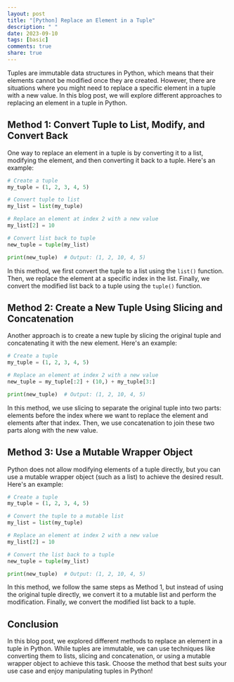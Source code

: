 ```yaml
---
layout: post
title: "[Python] Replace an Element in a Tuple"
description: " "
date: 2023-09-10
tags: [basic]
comments: true
share: true
---
```


Tuples are immutable data structures in Python, which means that their elements cannot be modified once they are created. However, there are situations where you might need to replace a specific element in a tuple with a new value. In this blog post, we will explore different approaches to replacing an element in a tuple in Python.

## Method 1: Convert Tuple to List, Modify, and Convert Back

One way to replace an element in a tuple is by converting it to a list, modifying the element, and then converting it back to a tuple. Here's an example:

```python
# Create a tuple
my_tuple = (1, 2, 3, 4, 5)

# Convert tuple to list
my_list = list(my_tuple)

# Replace an element at index 2 with a new value
my_list[2] = 10

# Convert list back to tuple
new_tuple = tuple(my_list)

print(new_tuple)  # Output: (1, 2, 10, 4, 5)
```

In this method, we first convert the tuple to a list using the `list()` function. Then, we replace the element at a specific index in the list. Finally, we convert the modified list back to a tuple using the `tuple()` function.

## Method 2: Create a New Tuple Using Slicing and Concatenation

Another approach is to create a new tuple by slicing the original tuple and concatenating it with the new element. Here's an example:

```python
# Create a tuple
my_tuple = (1, 2, 3, 4, 5)

# Replace an element at index 2 with a new value
new_tuple = my_tuple[:2] + (10,) + my_tuple[3:]

print(new_tuple)  # Output: (1, 2, 10, 4, 5)
```

In this method, we use slicing to separate the original tuple into two parts: elements before the index where we want to replace the element and elements after that index. Then, we use concatenation to join these two parts along with the new value.

## Method 3: Use a Mutable Wrapper Object

Python does not allow modifying elements of a tuple directly, but you can use a mutable wrapper object (such as a list) to achieve the desired result. Here's an example:

```python
# Create a tuple
my_tuple = (1, 2, 3, 4, 5)

# Convert the tuple to a mutable list
my_list = list(my_tuple)

# Replace an element at index 2 with a new value
my_list[2] = 10

# Convert the list back to a tuple
new_tuple = tuple(my_list)

print(new_tuple)  # Output: (1, 2, 10, 4, 5)
```

In this method, we follow the same steps as Method 1, but instead of using the original tuple directly, we convert it to a mutable list and perform the modification. Finally, we convert the modified list back to a tuple.

## Conclusion

In this blog post, we explored different methods to replace an element in a tuple in Python. While tuples are immutable, we can use techniques like converting them to lists, slicing and concatenation, or using a mutable wrapper object to achieve this task. Choose the method that best suits your use case and enjoy manipulating tuples in Python!